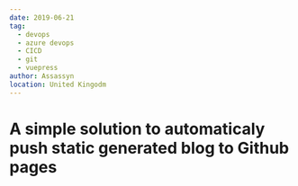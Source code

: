 ```yaml
---
date: 2019-06-21
tag: 
  - devops
  - azure devops
  - CICD
  - git
  - vuepress
author: Assassyn
location: United Kingodm  
---
```


# A simple solution to automaticaly push static generated blog to Github pages


